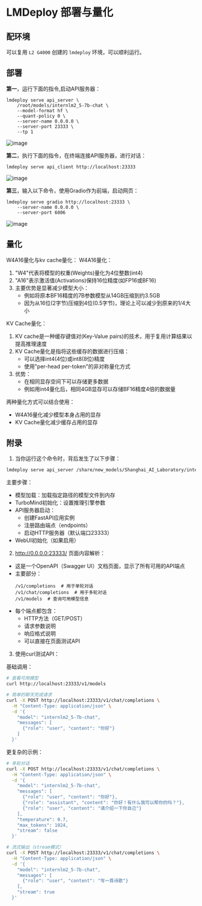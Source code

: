 # LMDeploy 部署与量化

## 配环境

可以复用 `L2 G4000` 创建的 `lmdeploy` 环境，可以顺利运行。


## 部署
**第一**，运行下面的指令,启动API服务器：
```
lmdeploy serve api_server \
    /root/models/internlm2_5-7b-chat \
    --model-format hf \
    --quant-policy 0 \
    --server-name 0.0.0.0 \
    --server-port 23333 \
    --tp 1
```

![image](https://github.com/user-attachments/assets/d374e067-8b1c-434e-a9bc-363a3d1948b6)

**第二**，执行下面的指令，在终端连接API服务器，进行对话：
```
lmdeploy serve api_client http://localhost:23333
```

![image](https://github.com/user-attachments/assets/6a005de4-4cd3-4550-a9ec-4d4a9b0a4acf)


**第三**，输入以下命令，使用Gradio作为前端，启动网页：
```
lmdeploy serve gradio http://localhost:23333 \
    --server-name 0.0.0.0 \
    --server-port 6006
```

![image](https://github.com/user-attachments/assets/005aa68c-557e-4591-aeb3-0e16419dd10b)

## 量化
W4A16量化与kv cache量化：
W4A16量化：
1. "W4"代表将模型的权重(Weights)量化为4位整数(int4)
2. "A16"表示激活值(Activations)保持16位精度(如FP16或BF16)
3. 主要优势是显著减少模型大小：
   - 例如将原本BF16精度的7B参数模型从14GB压缩到约3.5GB
   - 因为从16位(2字节)压缩到4位(0.5字节)，理论上可以减少到原来的1/4大小

KV Cache量化：
1. KV cache是一种缓存键值对(Key-Value pairs)的技术，用于复用计算结果以提高推理速度
2. KV Cache量化是指将这些缓存的数据进行压缩：
   - 可以选择int4(4位)或int8(8位)精度
   - 使用"per-head per-token"的非对称量化方式
3. 优势：
   - 在相同显存空间下可以存储更多数据
   - 例如用int4量化后，相同4GB显存可以存储BF16精度4倍的数据量

两种量化方式可以结合使用：
- W4A16量化减少模型本身占用的显存
- KV Cache量化减少缓存占用的显存



## 附录

1. 当你运行这个命令时，背后发生了以下步骤：

```bash
lmdeploy serve api_server /share/new_models/Shanghai_AI_Laboratory/internlm2_5-7b-chat --model-name internlm2_5-7b-chat
```

主要步骤：
- 模型加载：加载指定路径的模型文件到内存
- TurboMind初始化：设置推理引擎参数
- API服务器启动：
  - 创建FastAPI应用实例
  - 注册路由端点（endpoints）
  - 启动HTTP服务器（默认端口23333）
- WebUI初始化（如果启用）

2. http://0.0.0.0:23333/ 页面内容解析：
- 这是一个OpenAPI（Swagger UI）文档页面，显示了所有可用的API端点
- 主要部分：
  ```
  /v1/completions  # 用于单轮对话
  /v1/chat/completions  # 用于多轮对话
  /v1/models  # 查询可用模型信息
  ```
- 每个端点都包含：
  - HTTP方法（GET/POST）
  - 请求参数说明
  - 响应格式说明
  - 可以直接在页面测试API

3. 使用curl测试API：

基础调用：
```bash
# 查看可用模型
curl http://localhost:23333/v1/models

# 简单的聊天完成请求
curl -X POST http://localhost:23333/v1/chat/completions \
  -H "Content-Type: application/json" \
  -d '{
    "model": "internlm2_5-7b-chat",
    "messages": [
      {"role": "user", "content": "你好"}
    ]
  }'
```

更复杂的示例：
```bash
# 多轮对话
curl -X POST http://localhost:23333/v1/chat/completions \
  -H "Content-Type: application/json" \
  -d '{
    "model": "internlm2_5-7b-chat",
    "messages": [
      {"role": "user", "content": "你好"},
      {"role": "assistant", "content": "你好！有什么我可以帮你的吗？"},
      {"role": "user", "content": "请介绍一下你自己"}
    ],
    "temperature": 0.7,
    "max_tokens": 1024,
    "stream": false
  }'

# 流式输出（stream模式）
curl -X POST http://localhost:23333/v1/chat/completions \
  -H "Content-Type: application/json" \
  -d '{
    "model": "internlm2_5-7b-chat",
    "messages": [
      {"role": "user", "content": "写一首诗歌"}
    ],
    "stream": true
  }'
```



